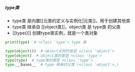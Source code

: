 ##### type类
- type类 是内置[[元类的定义与实例化|元类]]，用于创建其他类
- type类 继承自 [[object类]]，object类 是 type类 的父类
- [[type()]] 创建type类实例，就是一个类对象
```python
print(type)  # <class 'type'> type 类

type(object())  # object实例的类型 <class 'object'>
type(object)  # object类的类型 <class 'type'>
type(type)  # type类的类型 <class 'type'>
type.__bases__  # type 继承的父类 (<class 'object'>,)
```